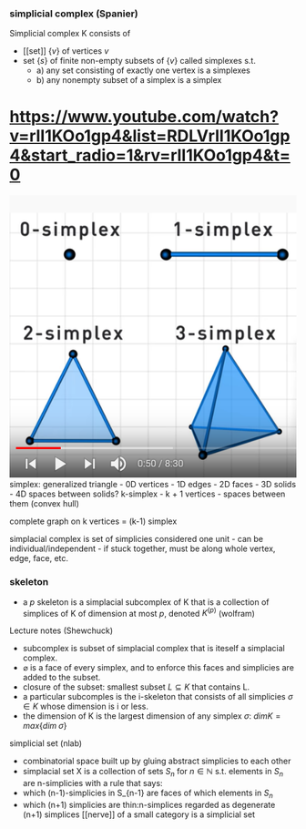 ### simplicial complex (Spanier)
Simplicial complex K consists of 
- [[set]] $\{v\}$ of vertices $v$
- set $\{s\}$ of finite non-empty subsets of $\{v\}$ called simplexes s.t.
  - a) any set consisting of exactly one vertex is a simplexes
  - b) any nonempty subset of a simplex is a simplex

# https://www.youtube.com/watch?v=rlI1KOo1gp4&list=RDLVrlI1KOo1gp4&start_radio=1&rv=rlI1KOo1gp4&t=0
![](figures/simplex.png)
simplex: generalized triangle
    - 0D vertices
    - 1D edges
    - 2D faces
    - 3D solids
    - 4D spaces between solids?
k-simplex
    - k + 1 vertices
    - spaces between them (convex hull)
  
complete graph on k vertices = (k-1) simplex


simplacial complex is set of simplicies considered one unit 
    - can be individual/independent 
    - if stuck together, must be along whole vertex, edge, face, etc.

### skeleton
- a $p$ skeleton is a simplacial subcomplex of K that is a collection of simplices of K of dimension at most $p$, denoted $K^{(p)}$ (wolfram)

Lecture notes (Shewchuck)
- subcomplex is subset of simplacial complex that is iteself a simplacial complex. 
- $\varnothing$ is a face of every simplex, and to enforce this faces and simplicies are added to the subset.
- closure of the subset: smallest subset $L\subseteq K$ that contains L.
- a particular subcomples is the i-skeleton that consists of all simplicies $\sigma \in K$ whose dimension is i or less. 
- the dimension of K is the largest dimension of any simplex $\sigma$: $dim K = max\{dim\; \sigma\}$

simplicial set (nlab)
- combinatorial space built up by gluing abstract simplicies to each other
- simplacial set X is a collection of sets $S_n$ for $n\in \mathbb{N}$ s.t. elements in $S_n$ are n-simplicies with a rule that says:
- which (n-1)-simplicies in S_{n-1} are faces of which elements in $S_n$
- which (n+1) simplicies are thin:n-simplices regarded as degenerate (n+1) simplices 
[[nerve]] of a small category is a simplicial set